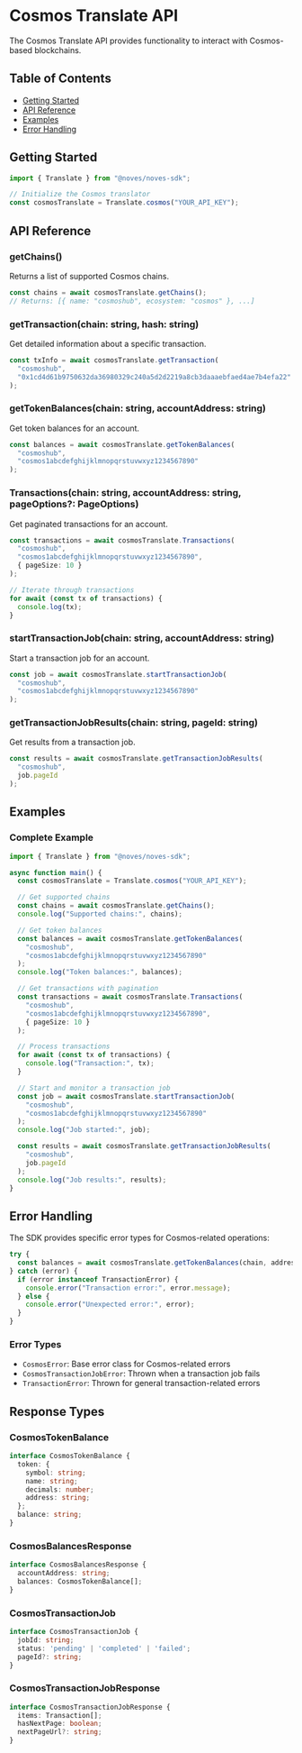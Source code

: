 # Cosmos Translate API

The Cosmos Translate API provides functionality to interact with Cosmos-based blockchains.

## Table of Contents
- [Getting Started](#getting-started)
- [API Reference](#api-reference)
- [Examples](#examples)
- [Error Handling](#error-handling)

## Getting Started

```typescript
import { Translate } from "@noves/noves-sdk";

// Initialize the Cosmos translator
const cosmosTranslate = Translate.cosmos("YOUR_API_KEY");
```

## API Reference

### getChains()
Returns a list of supported Cosmos chains.

```typescript
const chains = await cosmosTranslate.getChains();
// Returns: [{ name: "cosmoshub", ecosystem: "cosmos" }, ...]
```

### getTransaction(chain: string, hash: string)
Get detailed information about a specific transaction.

```typescript
const txInfo = await cosmosTranslate.getTransaction(
  "cosmoshub",
  "0x1cd4d61b9750632da36980329c240a5d2d2219a8cb3daaaebfaed4ae7b4efa22"
);
```

### getTokenBalances(chain: string, accountAddress: string)
Get token balances for an account.

```typescript
const balances = await cosmosTranslate.getTokenBalances(
  "cosmoshub",
  "cosmos1abcdefghijklmnopqrstuvwxyz1234567890"
);
```

### Transactions(chain: string, accountAddress: string, pageOptions?: PageOptions)
Get paginated transactions for an account.

```typescript
const transactions = await cosmosTranslate.Transactions(
  "cosmoshub",
  "cosmos1abcdefghijklmnopqrstuvwxyz1234567890",
  { pageSize: 10 }
);

// Iterate through transactions
for await (const tx of transactions) {
  console.log(tx);
}
```

### startTransactionJob(chain: string, accountAddress: string)
Start a transaction job for an account.

```typescript
const job = await cosmosTranslate.startTransactionJob(
  "cosmoshub",
  "cosmos1abcdefghijklmnopqrstuvwxyz1234567890"
);
```

### getTransactionJobResults(chain: string, pageId: string)
Get results from a transaction job.

```typescript
const results = await cosmosTranslate.getTransactionJobResults(
  "cosmoshub",
  job.pageId
);
```

## Examples

### Complete Example
```typescript
import { Translate } from "@noves/noves-sdk";

async function main() {
  const cosmosTranslate = Translate.cosmos("YOUR_API_KEY");

  // Get supported chains
  const chains = await cosmosTranslate.getChains();
  console.log("Supported chains:", chains);

  // Get token balances
  const balances = await cosmosTranslate.getTokenBalances(
    "cosmoshub",
    "cosmos1abcdefghijklmnopqrstuvwxyz1234567890"
  );
  console.log("Token balances:", balances);

  // Get transactions with pagination
  const transactions = await cosmosTranslate.Transactions(
    "cosmoshub",
    "cosmos1abcdefghijklmnopqrstuvwxyz1234567890",
    { pageSize: 10 }
  );

  // Process transactions
  for await (const tx of transactions) {
    console.log("Transaction:", tx);
  }

  // Start and monitor a transaction job
  const job = await cosmosTranslate.startTransactionJob(
    "cosmoshub",
    "cosmos1abcdefghijklmnopqrstuvwxyz1234567890"
  );
  console.log("Job started:", job);

  const results = await cosmosTranslate.getTransactionJobResults(
    "cosmoshub",
    job.pageId
  );
  console.log("Job results:", results);
}
```

## Error Handling

The SDK provides specific error types for Cosmos-related operations:

```typescript
try {
  const balances = await cosmosTranslate.getTokenBalances(chain, address);
} catch (error) {
  if (error instanceof TransactionError) {
    console.error("Transaction error:", error.message);
  } else {
    console.error("Unexpected error:", error);
  }
}
```

### Error Types
- `CosmosError`: Base error class for Cosmos-related errors
- `CosmosTransactionJobError`: Thrown when a transaction job fails
- `TransactionError`: Thrown for general transaction-related errors

## Response Types

### CosmosTokenBalance
```typescript
interface CosmosTokenBalance {
  token: {
    symbol: string;
    name: string;
    decimals: number;
    address: string;
  };
  balance: string;
}
```

### CosmosBalancesResponse
```typescript
interface CosmosBalancesResponse {
  accountAddress: string;
  balances: CosmosTokenBalance[];
}
```

### CosmosTransactionJob
```typescript
interface CosmosTransactionJob {
  jobId: string;
  status: 'pending' | 'completed' | 'failed';
  pageId?: string;
}
```

### CosmosTransactionJobResponse
```typescript
interface CosmosTransactionJobResponse {
  items: Transaction[];
  hasNextPage: boolean;
  nextPageUrl?: string;
}
``` 